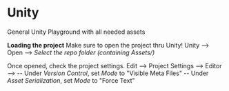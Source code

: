 # Unity
General Unity Playground with all needed assets

**Loading the project**
Make sure to open the project thru Unity!
Unity --> Open --> *Select the repo folder (containing Assets/)*

Once opened, check the project settings.
Edit --> Project Settings --> Editor -->
-- Under *Version Control*, set *Mode* to "Visible Meta Files"
-- Under *Asset Serialization*, set *Mode* to "Force Text"

